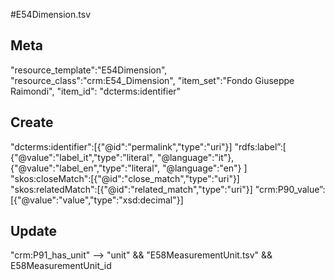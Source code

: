 #E54Dimension.tsv

## Meta
"resource_template":"E54Dimension",
"resource_class":"crm:E54_Dimension",
"item_set":"Fondo Giuseppe Raimondi",
"item_id": "dcterms:identifier"

## Create
"dcterms:identifier":[{"@id":"permalink","type":"uri"}]
"rdfs:label”:[
{"@value":"label_it","type":"literal", "@language":"it"},
{"@value":"label_en","type":"literal", "@language":"en"}
]
"skos:closeMatch":[{"@id":"close_match","type":"uri"}]
"skos:relatedMatch":[{"@id":"related_match","type":"uri"}]
"crm:P90_value”:[{"@value":"value","type":"xsd:decimal"}]

## Update
"crm:P91_has_unit" --> "unit" && "E58MeasurementUnit.tsv" && E58MeasurementUnit_id